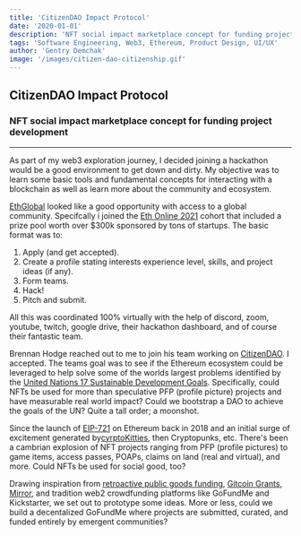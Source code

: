 ```yaml
---
title: 'CitizenDAO Impact Protocol'
date: '2020-01-01'
description: 'NFT social impact marketplace concept for funding project development'
tags: 'Software Engineering, Web3, Ethereum, Product Design, UI/UX'
author: 'Gentry Demchak'
image: '/images/citizen-dao-citizenship.gif'
---
```


## CitizenDAO Impact Protocol

### NFT social impact marketplace concept for funding project development
---
As part of my web3 exploration journey, I decided joining a hackathon would be a good environment to get down and dirty. My objective was to learn some basic tools and fundamental concepts for interacting with a blockchain as well as learn more about the community and ecosystem. 

[EthGlobal](https://ethglobal.com/) looked like a good opportunity with access to a global community. Specifcally i joined the [Eth Online 2021](https://online.ethglobal.com/) cohort that included a prize pool worth over $300k sponsored by tons of startups. The basic format was to:

1. Apply (and get accepted).
2. Create a profile stating interests experience level, skills, and project ideas (if any).
3. Form teams.
4. Hack!
5. Pitch and submit.

All this was coordinated 100% virtually with the help of discord, zoom, youtube, twitch, google drive, their hackathon dashboard, and of course their fantastic team.

Brennan Hodge reached out to me to join his team working on [CitizenDAO](https://citizendao.com). I accepted. The teams goal was to see if the Ethereum ecosystem could be leveraged to help solve some of the worlds largest problems identified by the [United Nations 17 Sustainable Development Goals](https://sdgs.un.org/goals). Specifically, could NFTs be used for more than speculative PFP (profile picture) projects and have measurable real world impact? Could we bootstrap a DAO to achieve the goals of the UN? Quite a tall order; a moonshot.

Since the launch of [EIP-721](https://eips.ethereum.org/EIPS/eip-721) on Ethereum back in 2018 and an initial surge of excitement generated by[cyrptoKitties](https://www.cryptokitties.co/), then Cryptopunks, etc. There's been a cambrian explosion of NFT projects ranging from PFP (profile pictures) to game items, access passes, POAPs, claims on land (real and virtual), and more. Could NFTs be used for social good, too?

Drawing inspiration from [retroactive public goods funding](https://vitalik.ca/general/2021/11/16/retro1.html), [Gitcoin Grants](https://gitcoin.co/grants/), [Mirror](https://mirror.xyz), and tradition web2 crowdfunding platforms like GoFundMe and Kickstarter, we set out to prototype some ideas. More or less, could we build a decentalized GoFundMe where projects are submitted, curated, and funded entirely by emergent communities?




